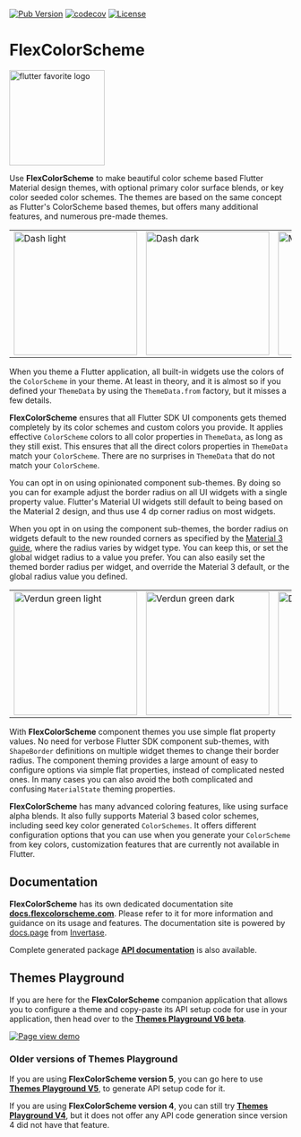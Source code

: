 [![Pub Version](https://img.shields.io/pub/v/flex_color_scheme?label=flex_color_scheme&labelColor=333940&logo=dart)](https://pub.dev/packages/flex_color_scheme) [![codecov](https://codecov.io/gh/rydmike/flex_color_scheme/branch/master/graph/badge.svg?token=4XJU30IGO3)](https://codecov.io/gh/rydmike/flex_color_scheme) [![License](https://img.shields.io/badge/License-BSD%203--Clause-blue.svg)](https://opensource.org/licenses/BSD-3-Clause)

# FlexColorScheme

[<img src="https://github.com/rydmike/flex_color_scheme_docs/blob/master/docs/images/flutter-favorite-logo.png?raw=true?" alt="flutter favorite logo" width="170"/>](https://docs.flutter.dev/development/packages-and-plugins/favorites)

Use **FlexColorScheme** to make beautiful color scheme based Flutter Material design themes,
with optional primary color surface blends, or key color seeded color schemes.
The themes are based on the same concept as Flutter's ColorScheme based themes,
but offers many additional features, and numerous pre-made themes.

<table>
  <tr>
    <td><img src="https://github.com/rydmike/flex_color_scheme_docs/blob/master/docs/images/fcs-v5-l-37.png?raw=true" alt="Dash light" width="220"/></td>
    <td><img src="https://github.com/rydmike/flex_color_scheme_docs/blob/master/docs/images/fcs-v5-d-37.png?raw=true" alt="Dash dark" width="220"/></td>
    <td><img src="https://github.com/rydmike/flex_color_scheme_docs/blob/master/docs/images/fcs-v5-l-38.png?raw=true" alt="M3 baseline light" width="220"/></td>
    <td><img src="https://github.com/rydmike/flex_color_scheme_docs/blob/master/docs/images/fcs-v5-d-38.png?raw=true" alt="M3 baseline dark" width="220"/></td>
  </tr>
</table>

When you theme a Flutter application, all built-in widgets use the colors of the
`ColorScheme` in your theme. At least in theory, and it is almost so if you defined
your `ThemeData` by using the `ThemeData.from` factory, but it misses
a few details.

**FlexColorScheme** ensures that all Flutter SDK UI components gets themed completely
by its color schemes and custom colors you provide. It applies effective `ColorScheme`
colors to all color properties in `ThemeData`, as long as they still exist. This
ensures that all the direct colors properties in `ThemeData` match your `ColorScheme`.
There are no surprises in `ThemeData` that do not match your `ColorScheme`.

You can opt in on using opinionated component sub-themes.
By doing so you can for example adjust the border radius on all UI widgets
with a single property value. Flutter's Material UI widgets still default to
being based on the Material 2 design, and thus use 4 dp corner radius on most
widgets.

When you opt in on using the component sub-themes, the border radius on widgets
default to the new rounded corners as specified by the
[Material 3 guide](https://m3.material.io/), where the
radius varies by widget type. You can keep this, or set the global widget
radius to a value you prefer. You can also easily set the themed border
radius per widget, and override the Material 3 default, or the global radius
value you defined.

<table>
  <tr>
    <td><img src="https://github.com/rydmike/flex_color_scheme_docs/blob/master/docs/images/fcs-v5-l-39.png?raw=true" alt="Verdun green light" width="220"/></td>
    <td><img src="https://github.com/rydmike/flex_color_scheme_docs/blob/master/docs/images/fcs-v5-d-39.png?raw=true" alt="Verdun green dark" width="220"/></td>
    <td><img src="https://github.com/rydmike/flex_color_scheme_docs/blob/master/docs/images/fcs-v5-l-40.png?raw=true" alt="Dell genoa light" width="220"/></td>
    <td><img src="https://github.com/rydmike/flex_color_scheme_docs/blob/master/docs/images/fcs-v5-d-40.png?raw=true" alt="Dell genoa dark" width="220"/></td>
  </tr>
</table>

With **FlexColorScheme** component themes you use simple flat property values.
No need for verbose Flutter SDK component sub-themes, with `ShapeBorder`
definitions on multiple widget themes to change their border radius. The component
theming provides a large amount of easy to configure options via simple flat
properties, instead of complicated nested ones. In many cases you can also
avoid the both complicated and confusing `MaterialState` theming properties.

**FlexColorScheme** has many advanced coloring features, like using
surface alpha blends. It also fully supports Material 3 based color schemes,
including seed key color generated `ColorSchemes`. It offers different configuration
options that you can use when you generate your `ColorScheme` from
key colors, customization features that are currently not available in Flutter.

## Documentation

**FlexColorScheme** has its own dedicated documentation site
[**docs.flexcolorscheme.com**](https://docs.flexcolorscheme.com/).
Please refer to it for more information and guidance on its usage and features.
The documentation site is powered by [docs.page](https://docs.page/)
from [Invertase](https://invertase.io/).

Complete generated package
[**API documentation**](https://pub.dev/documentation/flex_color_scheme/latest/flex_color_scheme/flex_color_scheme-library.html)
is also available.

## Themes Playground

If you are here for the **FlexColorScheme** companion application that allows you
to configure a theme and copy-paste its API setup code for use in
your application, then head over to the
[**Themes Playground V6 beta**](https://rydmike.com/flexcolorscheme/themesplayground-v6).

[<img src="https://github.com/rydmike/flex_color_scheme_docs/blob/master/docs/images/fcs-v5-pg-01-pageview-3.gif?raw=true" alt="Page view demo"/>](https://rydmike.com/flexcolorscheme/themesplayground-v5)

### Older versions of  Themes Playground 

If you are using **FlexColorScheme version 5**, you can go here to use 
[**Themes Playground V5**](https://rydmike.com/flexcolorscheme/themesplayground-v5), to generate
API setup code for it.   

If you are using **FlexColorScheme version 4**, you can still try 
[**Themes Playground V4**](https://rydmike.com/flexcolorschemeV4Tut5), but it does not offer any
API code generation since version 4 did not have that feature.
